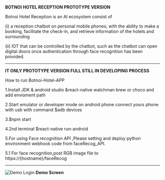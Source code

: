 **BOTNOI HOTEL RECEPTION PROTOTYPE VERSION**

Botnoi Hotel Reception is an AI ecosystem consist of

  (i) a reception chatbot on personal mobile phones, with the ability to make a booking, facilitate the check-in, and retrieve information  of the hotels and surrounding 

  (ii) IOT that can be controlled by the chatbot, such as the chatbot can open digital doors once authentication through face recognition   has been provided.
*******************************************************************************************************************************************
**IT ONLY PROTOTYPE VERSION FULL STILL IN DEVELOPING PROCESS**

How to run Botnoi-Hotel-APP

1.Install JDK & android studio &react-native watchman brew or choco and add envioment path 

2.Start emulator or developer mode on android phone connect yours phone with usb with command $adb devices

3.$npm start

4.2nd terminal $react-native run-android

5.For using Face recognition API ,Please setting and deploy python environment webhook code from faceRecog_API.

5.1 For face recognition,post RGB image file to https://{hostname}/faceRecog
*******************************************************************************************************************************************

![Demo Login](https://github.com/pattaunNP/Botnoi-Hotel-APP/blob/master/Screenshot_2019-03-17-01-41-39-215_com.botnoi_app.png)
**Demo Screen**
